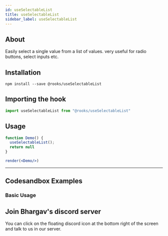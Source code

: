 ```yaml
---
id: useSelectableList
title: useSelectableList
sidebar_label: useSelectableList
---
```



    

## About

Easily select a single value from a list of values. very useful for radio buttons, select inputs  etc.

[//]: # "Main"

## Installation

    npm install --save @rooks/useSelectableList

## Importing the hook

```javascript
import useSelectableList from "@rooks/useSelectableList"
```

## Usage

```jsx
function Demo() {
  useSelectableList();
  return null
}

render(<Demo/>)
```


---

## Codesandbox Examples

### Basic Usage    



## Join Bhargav's discord server
You can click on the floating discord icon at the bottom right of the screen and talk to us in our server.

